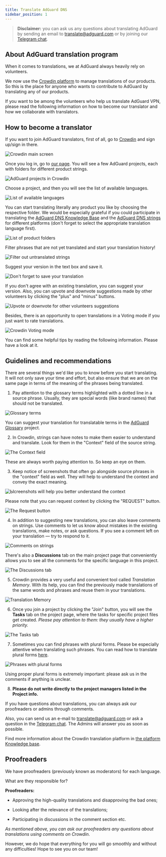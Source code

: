 ```yaml
---
title: Translate AdGuard DNS
sidebar_position: 1
---
```


> **Disclaimer:** you can ask us any questions about translating AdGuard by sending an email to [translate@adguard.com](mailto:translate@adguard.com) or by joining our [Telegram chat](https://t.me/joinchat/UVYTLcHbr8JmOGIy).

## About AdGuard translation program

When it comes to translations, we at AdGuard always heavily rely on volunteers.

We now use the [Crowdin platform](https://crowdin.com/) to manage translations of our products. So this is the place for anyone who wants to contribute to AdGuard by translating any of our products.

If you want to be among the volunteers who help us translate AdGuard VPN, please read the following information on how to become our translator and how we collaborate with translators.

## How to become a translator

If you want to join AdGuard translators, first of all, go to [Crowdin](https://crowdin.com/) and sign up/sign in there.


![Crowdin main screen](https://cdn.adguard.com/public/Adguard/kb/en/ag-translations/main-screen.png)


Once you log in, go to [our page](https://crowdin.com/profile/adguard/). You will see a few AdGuard projects, each with folders for different product strings.

![AdGuard projects in Crowdin](https://cdn.adguard.com/public/Adguard/kb/en/ag-translations/projects.png)


Choose a project, and then you will see the list of available languages.


![List of available languages](https://cdn.adguard.com/public/Adguard/kb/en/ag-translations/languages.png)


You can start translating literally any product you like by choosing the respective folder. We would be especially grateful if you could participate in translating the [AdGuard DNS Knowledge Base](https://crowdin.com/project/adguard-knowledge-bases/en#/kb.adguard-dns.io) and the [AdGuard DNS strings](https://crowdin.com/translate/adguard-websites/18279/en-en?filter=basic&value=0) for different platforms (don't forget to select the appropriate translation language first).


![List of product folders](https://cdn.adguard.com/public/Adguard/kb/en/ag-translations/folders_vpn.png)


Filter phrases that are not yet translated and start your translation history!


![Filter out untranslated strings](https://cdn.adguard.com/public/Adguard/kb/en/ag-translations/filter_vpn.png)


Suggest your version in the text box and save it.

![Don't forget to save your translation](https://cdn.adguard.com/public/Adguard/kb/en/ag-translations/text-box.png)


If you don't agree with an existing translation, you can suggest your version. Also, you can upvote and downvote suggestions made by other volunteers by clicking the "plus" and "minus" buttons.

![Upvote or downvote for other volunteers suggestions](https://cdn.adguard.com/public/Adguard/kb/en/ag-translations/vote.png)

Besides, there is an opportunity to open translations in a Voting mode if you just want to rate translations.

![Crowdin Voting mode](https://cdn.adguard.com/public/Adguard/kb/en/ag-translations/mode.png)


You can find some helpful tips by reading the following information. Please have a look at it.


## Guidelines and recommendations

There are several things we'd like you to know before you start translating. It will not only save your time and effort, but also ensure that we are on the same page in terms of the meaning of the phrases being translated.

1. Pay attention to the glossary terms highlighted with a dotted line in a source phrase. Usually, they are special words (like brand names) that should not be translated.

![Glossary terms](https://cdn.adguard.com/public/Adguard/kb/en/ag-translations/terms_vpn.png)

You can suggest your translation for translatable terms in the [AdGuard Glossary](https://crowdin.com/project/adguard-glossary) project.

2. In Crowdin, strings can have notes to make them easier to understand and translate. Look for them in the "Context" field of the source string.

![The Context field](https://cdn.adguard.com/public/Adguard/kb/en/ag-translations/context-note_vpn.png)


These are always worth paying attention to. So keep an eye on them.


3. Keep notice of screenshots that often go alongside source phrases in the "context" field as well. They will help to understand the context and convey the exact meaning.

![Ыcreenshots will help you  better understand the context](https://cdn.adguard.com/public/Adguard/kb/en/ag-translations/screenshot.png)


Please note that you can request context by clicking the "REQUEST" button.

![The Request button](https://cdn.adguard.com/public/Adguard/kb/en/ag-translations/request.png)


4. In addition to suggesting new translations, you can also leave comments on strings. Use comments to let us know about mistakes in the existing translations, make notes, or ask questions. If you see a comment left on your translation — try to respond to it.

![Comments on strings](https://cdn.adguard.com/public/Adguard/kb/en/ag-translations/comments.png)


There's also a **Discussions** tab on the main project page that conveniently allows you to see all the comments for the specific language in this project.

![The Discussions tab](https://cdn.adguard.com/public/Adguard/kb/en/ag-translations/discussions.png)


5. Crowdin provides a very useful and convenient tool called _Translation Memory_. With its help, you can find the previously made translations of the same words and phrases and reuse them in your translations.


![Translation Memory](https://cdn.adguard.com/public/Adguard/kb/en/ag-translations/tm.png)


6. Once you join a project by clicking the "Join" button, you will see the **Tasks** tab on the project page, where the tasks for specific project files get created. _Please pay attention to them: they usually have a higher priority._

![The Tasks tab](https://cdn.adguard.com/public/Adguard/kb/en/ag-translations/tasks.png)


7. Sometimes you can find phrases with plural forms. Please be especially attentive when translating such phrases. You can read how to translate plural forms [here](plural-forms.md).

![Phrases with plural forms](https://cdn.adguard.com/public/Adguard/kb/en/ag-translations/plurals.png)


Using proper plural forms is extremely important: please ask us in the comments if anything is unclear.


8. **Please do not write directly to the project managers listed in the Project info.**

If you have questions about translations, you can always ask our proofreaders or admins through comments.

Also, you can send us an e-mail to [translate@adguard.com](mailto:translate@adguard.com) or ask a question in the [Telegram chat](https://t.me/joinchat/CBcY6Au3K0AtD35a2r1y8w). The Admins will answer you as soon as possible.

Find more information about the Crowdin translation platform in [the platform Knowledge base](https://support.crowdin.com).

## Proofreaders

We have proofreaders (previously known as moderators) for each language.

What are they responsible for?

**Proofreaders:**

- Approving the high-quality translations and disapproving the bad ones;

- Looking after the relevance of the translations;

- Participating in discussions in the comment section etc.


_As mentioned above, you can ask our proofreaders any questions about translations using comments on Crowdin_.


However, we do hope that everything for you will go smoothly and without any difficulties! Hope to see you on our team!

